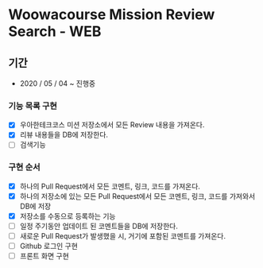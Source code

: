 # Woowacourse Mission Review Search - WEB

## 기간

- 2020 / 05 / 04 ~ 진행중

### 기능 목록 구현

- [x] 우아한테크코스 미션 저장소에서 모든 Review 내용을 가져온다.
- [x] 리뷰 내용들을 DB에 저장한다.
- [ ] 검색기능

### 구현 순서

- [x] 하나의 Pull Request에서 모든 코멘트, 링크, 코드를 가져온다.
- [x] 하나의 저장소에 있는 모든 Pull Request에서 모든 코멘트, 링크, 코드를 가져와서 DB에 저장
- [x] 저장소를 수동으로 등록하는 기능
- [ ] 일정 주기동안 업데이트 된 코멘트들을 DB에 저장한다.
- [ ] 새로운 Pull Request가 발생했을 시, 거기에 포함된 코멘트를 가져온다.
- [ ] Github 로그인 구현 
- [ ] 프론트 화면 구현